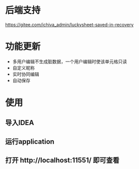 
# 后端支持
 https://gitee.com/ichiva_admin/luckysheet-saved-in-recovery
# 功能更新

- 多用户编辑不生成脏数据，一个用户编辑时使该单元格只读
- 自定义昵称
- 实时协同编辑
- 自动保存
# 使用
## 导入IDEA
## 运行application
## 打开 http://localhost:11551/ 即可查看

